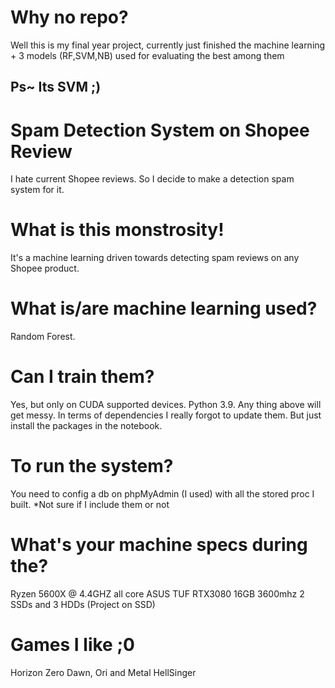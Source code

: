 # Why no repo?
Well this is my final year project, currently just finished the machine learning + 3 models (RF,SVM,NB) used for evaluating the best among them
## Ps~ Its SVM ;)


# Spam Detection System on Shopee Review
I hate current Shopee reviews. So I decide to make a detection spam system for it.


# What is this monstrosity!
It's a machine learning driven towards detecting spam reviews on any Shopee product.


# What is/are machine learning used?
Random Forest.


# Can I train them?
Yes, but only on CUDA supported devices. 
Python 3.9. Any thing above will get messy.
In terms of dependencies I really forgot to update them. But just install the packages in the notebook.

# To run the system?
You need to config a db on phpMyAdmin (I used) with all the stored proc I built.
*Not sure if I include them or not

# What's your machine specs during the?
Ryzen 5600X @ 4.4GHZ all core
ASUS TUF RTX3080
16GB 3600mhz
2 SSDs and 3 HDDs (Project on SSD)

# Games I like ;0
Horizon Zero Dawn, Ori and Metal HellSinger

